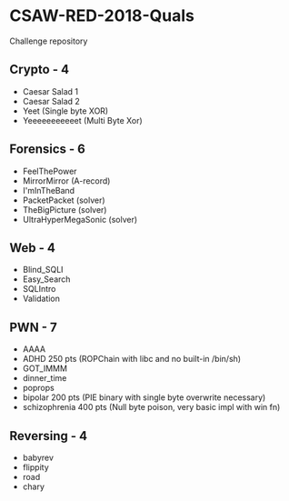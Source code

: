 # CSAW-RED-2018-Quals
Challenge repository

## Crypto - 4
- Caesar Salad 1
- Caesar Salad 2
- Yeet (Single byte XOR)
- Yeeeeeeeeeeet (Multi Byte Xor)

## Forensics - 6
- FeelThePower
- MirrorMirror (A-record)
- I'mInTheBand
- PacketPacket (solver)
- TheBigPicture (solver)
- UltraHyperMegaSonic (solver)

## Web - 4
- Blind_SQLI
- Easy_Search
- SQLIntro
- Validation 

## PWN - 7
- AAAA
- ADHD 250 pts (ROPChain with libc and no built-in /bin/sh)
- GOT_IMMM
- dinner_time
- poprops
- bipolar 200 pts (PIE binary with single byte overwrite necessary) 
- schizophrenia 400 pts (Null byte poison, very basic impl with win fn)

## Reversing - 4
- babyrev
- flippity
- road
- chary
